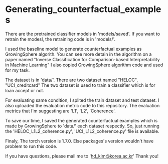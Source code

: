 # Generating_counterfactual_examples

There are the pretrained classifier models in 'models/saved'.
If you want to retrain the modesl, the retraining code is in 'models/'.

I used the baseline model to generate counterfactual examples as GrowingSphere algorith.
You can see more detain in the algorithm on a paper named "Inverse Classification for Comparison-based Interpretability in Machine Learning"
I also copied GrowingSphere algorithm code and used for my task.

The dataset is in 'data/'.
There are two dataset named "HELOC", "UCI_creditcard"
The two dataset is used to train a classifier which is for loan accept or not.

For evaluating same condition, I splited the train dataset and test dataset.
I also uploaded the evaluation metric code to this repository.
The evaluation metrics that I'm suggesting are 'L1', 'L2', 'Coherence'.

To save our time, I saved the generated counterfactual examples which is made by GrowingSphere to 'data/' each dataset respectly.
So, just running the 'HELOC_L1L2_coherence.py', 'UCI_L1L2_coherence.py' file is available.

Finaly, The torch version is 1.7.0.
Else packages's version wouldn't have problem to run this code.

If you have questions, please mail me to 'hd_kim@korea.ac.kr'
Thank you!
